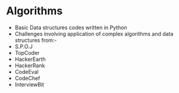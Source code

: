 # Algorithms

- Basic Data structures codes written in Python
- Challenges involving application of complex algorithms and data structures from:- 
-   S.P.O.J
-   TopCoder
-   HackerEarth
-   HackerRank
-   CodeEval
-   CodeChef
-   InterviewBit

